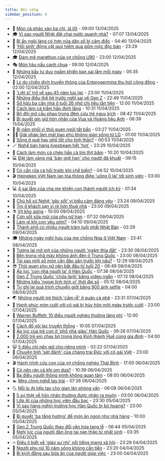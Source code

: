 ```yaml
---
title: Đời sống
sidebar_position: 6
---
```


<!-- vnexpress-doi-song:START -->
- 🚀 [Món cà pháo xào ba chỉ, lá lốt](https://vnexpress.net/mon-ca-phao-xao-ba-chi-la-lot-4872928.html) - 09:00 13/04/2025
- 🎓 [Vì sao người Nhật đặt chai nước quanh nhà?](https://vnexpress.net/vi-sao-nguoi-nhat-dat-chai-nuoc-quanh-nha-4873411.html) - 07:07 13/04/2025
- 🚦 [Bí ẩn ngôi làng có hơn nửa dân số bị câm điếc](https://vnexpress.net/bi-an-ngoi-lang-co-hon-nua-dan-so-bi-cam-diec-4873367.html) - 04:40 13/04/2025
- 🦣 [‘Hồi sinh’ động vật quý hiếm qua gốm mộc độc bản](https://vnexpress.net/hoi-sinh-dong-vat-quy-hiem-qua-gom-moc-doc-ban-4871866.html) - 23:29 12/04/2025
- 🎓 [Đam mê marathon của vợ chồng U90](https://vnexpress.net/dam-me-marathon-cua-vo-chong-u90-4873240.html) - 23:00 12/04/2025
- 🎭 [Món hàu nấu canh chua](https://vnexpress.net/mon-hau-nau-canh-chua-4872914.html) - 09:00 12/04/2025
- 🦅 [Những bẫy tư duy ngầm khiến bạn sai lầm mỗi ngày](https://vnexpress.net/nhung-bay-tu-duy-ngam-khien-ban-sai-lam-moi-ngay-4873097.html) - 05:35 12/04/2025
- 🎃 [Lý do chiến dịch truyền thông của Enterogermina thu hút cộng đồng](https://vnexpress.net/ly-do-chien-dich-truyen-thong-cua-enterogermina-thu-hut-cong-dong-4872772.html) - 02:00 12/04/2025
- 💪 [&#39;Liệt sĩ&#39; trở về sau 45 năm lưu lạc](https://vnexpress.net/liet-si-tro-ve-sau-45-nam-luu-lac-4872367.html) - 23:00 11/04/2025
- 🐻 [Những điều thế hệ trước nghĩ sai về Gen Z](https://vnexpress.net/nhung-dieu-the-he-truoc-nghi-sai-ve-gen-z-4872892.html) - 22:49 11/04/2025
- 🧠 [Sở hữu ba căn nhà ở tuổi 26 nhờ chi tiêu tằn tiện](https://vnexpress.net/so-huu-ba-can-nha-o-tuoi-26-nho-chi-tieu-tan-tien-4872691.html) - 12:00 11/04/2025
- 🐘 [Cách làm cá trắm hấp đinh lăng](https://vnexpress.net/cach-lam-ca-tram-hap-dinh-lang-4872908.html) - 10:31 11/04/2025
- 👹 [Bộ đội mở cầu phao trong đêm cứu trẻ nguy kịch](https://vnexpress.net/bo-doi-mo-cau-phao-trong-dem-cuu-tre-nguy-kich-4872782.html) - 08:42 11/04/2025
- 💂 [Bí quyết gìn giữ hôn nhân của Vua và Hoàng hậu Anh](https://vnexpress.net/bi-quyet-gin-giu-hon-nhan-cua-vua-va-hoang-hau-anh-4872645.html) - 06:39 11/04/2025
- 🦍 [Bị nấm phổi vì thói quen ngửi tất bẩn](https://vnexpress.net/bi-nam-phoi-vi-thoi-quen-ngui-tat-ban-4872625.html) - 03:27 11/04/2025
- 🧑‍🏫 [Giải pháp làm mát bao phủ không gian sống từ LG](https://vnexpress.net/giai-phap-lam-mat-bao-phu-khong-gian-song-tu-lg-4872486.html) - 01:00 11/04/2025
- 🧰 [Sống ở quê hay phố tốt cho tinh thần?](https://vnexpress.net/song-o-que-hay-pho-tot-cho-tinh-than-4872505.html) - 00:53 11/04/2025
- 🪄 [Nghề bán hàng livestream hết &#39;hot&#39;](https://vnexpress.net/nghe-ban-hang-livestream-het-hot-4872431.html) - 23:29 10/04/2025
- 🐲 [Cách làm món cá chép hấp cà tím thịt băm](https://vnexpress.net/cach-lam-mon-ca-chep-hap-ca-tim-thit-bam-4872425.html) - 10:20 10/04/2025
- 💻 [Đặt làm vàng mã &#39;bản giới hạn&#39; cho người đã khuất](https://vnexpress.net/dat-lam-vang-ma-ban-gioi-han-cho-nguoi-da-khuat-4872244.html) - 09:15 10/04/2025
- 🐘 [Có cần rửa cá hồi trước khi chế biến?](https://vnexpress.net/co-can-rua-ca-hoi-truoc-khi-che-bien-4871943.html) - 04:52 10/04/2025
- 🎬 [Heineken Việt Nam lan tỏa thông điệp &#39;uống 0 lái&#39; tới sinh viên](https://vnexpress.net/heineken-viet-nam-lan-toa-thong-diep-uong-0-lai-toi-sinh-vien-4870168.html) - 03:00 10/04/2025
- 💻 [4 sai lầm của cha mẹ khiến con thành người ích kỷ](https://vnexpress.net/4-sai-lam-cua-cha-me-khien-con-thanh-nguoi-ich-ky-4872074.html) - 01:34 10/04/2025
- 🧰 [Chú hổ xứ Nghệ &#39;gây sốt&#39; vì biểu cảm đáng yêu](https://vnexpress.net/chu-ho-xu-nghe-gay-sot-vi-bieu-cam-dang-yeu-4871907.html) - 23:24 09/04/2025
- 🫣 [Trọ ở khách sạn vì rẻ hơn thuê nhà](https://vnexpress.net/tro-o-khach-san-vi-re-hon-thue-nha-4871903.html) - 23:00 09/04/2025
- ⚗️ [Vịt kho gừng](https://vnexpress.net/vit-kho-gung-4871838.html) - 10:00 09/04/2025
- 🌊 [Cơn sốt sửa mũi của phụ nữ Iran](https://vnexpress.net/con-sot-sua-mui-cua-phu-nu-iran-4871831.html) - 07:32 09/04/2025
- 💃 [Làm gì khi con yêu sớm?](https://vnexpress.net/lam-gi-khi-con-yeu-som-4871258.html) - 04:10 09/04/2025
- 🦆 [Thành phố có nhiều người trăm tuổi nhất Nhật Bản](https://vnexpress.net/thanh-pho-co-nhieu-nguoi-tram-tuoi-nhat-nhat-ban-4871545.html) - 02:29 09/04/2025
- 🎓 [Những ngày nghỉ hưu của mẹ chồng Nga ở Việt Nam](https://vnexpress.net/nhung-ngay-nghi-huu-cua-me-chong-nga-o-viet-nam-4866221.html) - 23:41 08/04/2025
- 💪 [Tương lai mờ mịt của những người &#39;ngậm thìa đất&#39;](https://vnexpress.net/tuong-lai-mo-mit-cua-nhung-nguoi-ngam-thia-dat-4871304.html) - 23:30 08/04/2025
- 🤔 [Bên trong nhà máy không ánh đèn ở Trung Quốc](https://vnexpress.net/ben-trong-nha-may-khong-anh-den-o-trung-quoc-4871401.html) - 23:00 08/04/2025
- 🧰 [Tại sao một số món cần đảo săn trước khi nấu?](https://vnexpress.net/tai-sao-mot-so-mon-can-dao-san-truoc-khi-nau-4871506.html) - 12:29 08/04/2025
- 😎 [Thói quen phụ nữ nên bắt đầu từ tuổi 20](https://vnexpress.net/thoi-quen-phu-nu-nen-bat-dau-tu-tuoi-20-4871409.html) - 08:49 08/04/2025
- 🌮 [Áp lực &#39;con nhà người ta&#39; ở Hàn Quốc](https://vnexpress.net/ap-luc-con-nha-nguoi-ta-o-han-quoc-4871278.html) - 07:36 08/04/2025
- 🧠 [Gen Z Trung Quốc &#39;chữa lành&#39; bằng video ngắn](https://vnexpress.net/gen-z-trung-quoc-chua-lanh-bang-video-ngan-4871254.html) - 07:13 08/04/2025
- 🎡 [Những kiểu &#39;ngoại tình tinh vi&#39; thời đại số](https://vnexpress.net/nhung-kieu-ngoai-tinh-tinh-vi-thoi-dai-so-4871238.html) - 05:12 08/04/2025
- 🎡 [Tự ghi lại quá trình chuyển giới bằng 900 ảnh selfie](https://vnexpress.net/tu-ghi-lai-qua-trinh-chuyen-gioi-bang-900-anh-selfie-4871184.html) - 04:00 08/04/2025
- 🌏 [Những người trẻ thích &#39;cắm rễ&#39; ở quán cà phê](https://vnexpress.net/nhung-nguoi-tre-thich-cam-re-o-quan-ca-phe-4866763.html) - 23:31 07/04/2025
- 🐻 [Hạnh phúc mỉm cười với cô gái bị hủy hôn một ngày trước cưới](https://vnexpress.net/hanh-phuc-mim-cuoi-voi-co-gai-bi-huy-hon-mot-ngay-truoc-cuoi-4870004.html) - 23:00 07/04/2025
- 💂 [Warren Buffett: 10 điều người nghèo thường lãng phí](https://vnexpress.net/warren-buffett-10-dieu-nguoi-ngheo-thuong-lang-phi-4870907.html) - 12:00 07/04/2025
- 🥸 [Cách đồ xôi lạc truyền thống](https://vnexpress.net/cach-do-xoi-lac-truyen-thong-4870988.html) - 10:05 07/04/2025
- 🌋 [Áp lực của trẻ con ở &#39;phố nhà giàu&#39; Hàn Quốc](https://vnexpress.net/ap-luc-cua-tre-con-o-pho-nha-giau-han-quoc-4870876.html) - 06:28 07/04/2025
- 🦩 [2.000 trẻ em chạy bộ trong lòng Kinh thành Huế cùng gia đình](https://vnexpress.net/2-000-tre-em-chay-bo-trong-long-kinh-thanh-hue-cung-gia-dinh-4870687.html) - 04:00 07/04/2025
- 😺 [5 điều chỉ nên giữ cho riêng mình](https://vnexpress.net/5-dieu-chi-nen-giu-cho-rieng-minh-4870537.html) - 02:22 07/04/2025
- 🐻 [Chuyện tình &#39;sét đánh&#39; của chàng trai Đức với cô gái Việt](https://vnexpress.net/chuyen-tinh-set-danh-cua-chang-trai-duc-voi-co-gai-viet-4869646.html) - 23:00 06/04/2025
- 🎬 [Hành trình cứu con của vợ chồng nghèo Thái Bình](https://vnexpress.net/hanh-trinh-cuu-con-cua-vo-chong-ngheo-thai-binh-4869751.html) - 17:00 06/04/2025
- 🎊 [Có nên rán cá khi om dưa?](https://vnexpress.net/co-nen-ran-ca-khi-om-dua-4870758.html) - 10:39 06/04/2025
- 💄 [Ba điều người thông minh không quan tâm](https://vnexpress.net/ba-dieu-nguoi-thong-minh-khong-quan-tam-4869946.html) - 08:00 06/04/2025
- 🏊 [Mẹo chọn nghề tay trái](https://vnexpress.net/meo-chon-nghe-tay-trai-4870671.html) - 07:26 06/04/2025
- 🌜 [Nỗi lo AI tiếp tay cho gian lận phỏng vấn](https://vnexpress.net/noi-lo-ai-tiep-tay-cho-gian-lan-phong-van-4870666.html) - 06:08 06/04/2025
- 🤡 [5 sự thật về hôn nhân thường được nhận ra muộn](https://vnexpress.net/5-su-that-ve-hon-nhan-thuong-duoc-nhan-ra-muon-4865126.html) - 03:00 06/04/2025
- 🥰 [Lớp AI của  những học viên đầu bạc](https://vnexpress.net/lop-ai-cua-nhung-hoc-vien-dau-bac-4869260.html) - 23:30 05/04/2025
- 🦍 [Vì sao hàng nghìn trường học Hàn Quốc bị bỏ hoang?](https://vnexpress.net/vi-sao-hang-nghin-truong-hoc-han-quoc-bi-bo-hoang-4870494.html) - 23:00 05/04/2025
- 🫣 [Bí quyết &#39;ba tầng hương&#39; để món ăn ngon như nhà hàng](https://vnexpress.net/bi-quyet-ba-tang-huong-de-mon-an-ngon-nhu-nha-hang-4870058.html) - 10:00 05/04/2025
- 🚦 [Gen Z Trung Quốc thay đổi văn hóa tang lễ](https://vnexpress.net/gen-z-trung-quoc-thay-doi-van-hoa-tang-le-4870399.html) - 06:44 05/04/2025
- 🐘 [Nghị lực của người đàn ông tai nạn thập tử nhất sinh](https://vnexpress.net/nghi-luc-cua-nguoi-dan-ong-tai-nan-thap-tu-nhat-sinh-4870093.html) - 03:35 05/04/2025
- 🔥 [Điều ít biết về &#39;giáo sư nhí&#39; nổi tiếng mạng xã hội](https://vnexpress.net/dieu-it-biet-ve-giao-su-nhi-noi-tieng-mang-xa-hoi-4868472.html) - 23:29 04/04/2025
- 🎃 [Người phụ nữ 10 năm sống không cần tiền](https://vnexpress.net/nguoi-phu-nu-10-nam-song-khong-can-tien-4870048.html) - 23:20 04/04/2025
- 🥳 [Bi kịch đằng sau bữa ăn của người giúp việc](https://vnexpress.net/bi-kich-dang-sau-bua-an-cua-nguoi-giup-viec-4870108.html) - 23:00 04/04/2025<!-- vnexpress-doi-song:END -->
